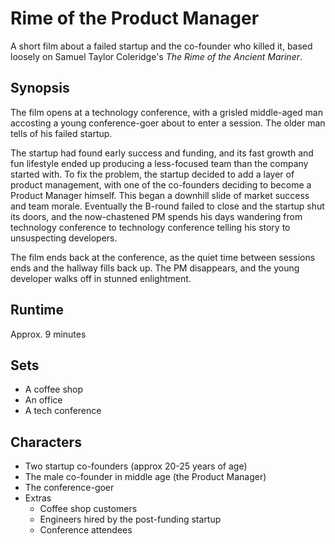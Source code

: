 # Rime of the Product Manager

A short film about a failed startup and the co-founder who killed it, based loosely on Samuel Taylor Coleridge's _The Rime of the Ancient Mariner_.

## Synopsis

The film opens at a technology conference, with a grisled middle-aged man accosting a young conference-goer about to enter a session. The older man tells of his failed startup.

The startup had found early success and funding, and its fast growth and fun lifestyle ended up producing a less-focused team than the company started with. To fix the problem, the startup decided to add a layer of product management, with one of the co-founders deciding to become a Product Manager himself. This began a downhill slide of market success and team morale. Eventually the B-round failed to close and the startup shut its doors, and the now-chastened PM spends his days wandering from technology conference to technology conference telling his story to unsuspecting developers.

The film ends back at the conference, as the quiet time between sessions ends and the hallway fills back up. The PM disappears, and the young developer walks off in stunned enlightment.


## Runtime
Approx. 9 minutes

## Sets
* A coffee shop
* An office
* A tech conference

## Characters
* Two startup co-founders (approx 20-25 years of age)
* The male co-founder in middle age (the Product Manager)
* The conference-goer
* Extras
  * Coffee shop customers
  * Engineers hired by the post-funding startup
  * Conference attendees
